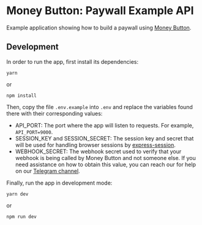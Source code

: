 # Money Button: Paywall Example API

Example application showing how to build a paywall using [Money Button](https://moneybutton.com).

## Development

In order to run the app, first install its dependencies:

```
yarn
```

or 

```
npm install
```

Then, copy the file `.env.example` into `.env` and replace the variables found there with their corresponding values:

* API_PORT: The port where the app will listen to requests. For example, `API_PORT=9000`.
* SESSION_KEY and SESSION_SECRET: The session key and secret that will be used for handling browser sessions by [express-session](https://www.npmjs.com/package/express-session).
* WEBHOOK_SECRET: The webhook secret used to verify that your webhook is being called by Money Button and not someone else. If you need assistance on how to obtain this value, you can reach our for help on our [Telegram channel](https://t.me/moneybuttonhelp).

Finally, run the app in development mode:

```
yarn dev
```

or 

```
npm run dev
```
